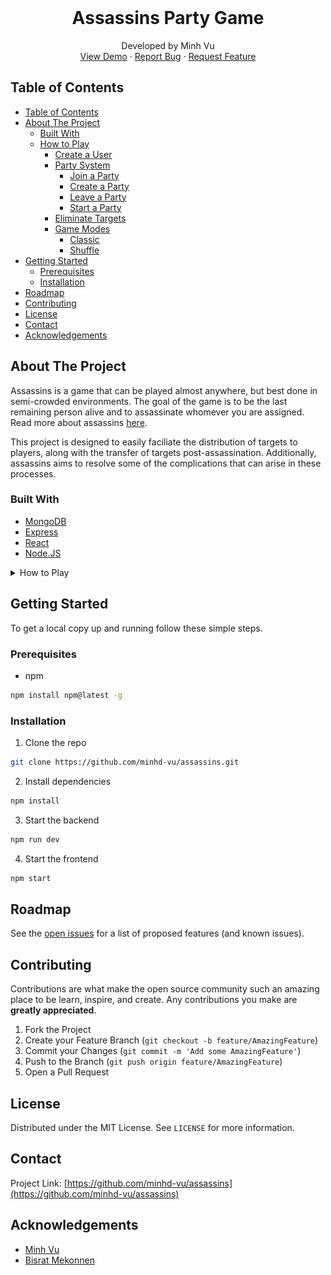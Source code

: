 <!-- PROJECT LOGO -->
<br />
<p align="center">
  <h1 align="center">Assassins Party Game</h1>
  <p align="center">
    Developed by Minh Vu
    <br />
    <a href="https://assassinspartygame.herokuapp.com/">View Demo</a>
    ·
    <a href="https://github.com/minhd-vu/assassins/issues">Report Bug</a>
    ·
    <a href="https://github.com/minhd-vu/assassins/issues">Request Feature</a>
  </p>
</p>

<!-- TABLE OF CONTENTS -->
## Table of Contents

- [Table of Contents](#table-of-contents)
- [About The Project](#about-the-project)
  - [Built With](#built-with)
  - [How to Play](#how-to-play)
    - [Create a User](#create-a-user)
    - [Party System](#party-system)
      - [Join a Party](#join-a-party)
      - [Create a Party](#create-a-party)
      - [Leave a Party](#leave-a-party)
      - [Start a Party](#start-a-party)
    - [Eliminate Targets](#eliminate-targets)
    - [Game Modes](#game-modes)
      - [Classic](#classic)
      - [Shuffle](#shuffle)
- [Getting Started](#getting-started)
  - [Prerequisites](#prerequisites)
  - [Installation](#installation)
- [Roadmap](#roadmap)
- [Contributing](#contributing)
- [License](#license)
- [Contact](#contact)
- [Acknowledgements](#acknowledgements)

<!-- ABOUT THE PROJECT -->
## About The Project

Assassins is a game that can be played almost anywhere, but best done in semi-crowded environments. The goal of the game is to be the last remaining person alive and to assassinate whomever you are assigned. Read more about assassins [here](https://en.wikipedia.org/wiki/Assassin_(game)).

This project is designed to easily faciliate the distribution of targets to players, along with the transfer of targets post-assassination. Additionally, assassins aims to resolve some of the complications that can arise in these processes.

### Built With

* [MongoDB](https://www.mongodb.com/)
* [Express](https://expressjs.com/)
* [React](https://reactjs.org/)
* [Node.JS](https://nodejs.org/en/)


<details>
  <summary>How to Play</summary>
  
  ### How to Play

  Assassins is a live action game that can be played almost anywhere, but best done in semi-crowded environments. The goal of the game is to be the last remaining person alive and to assassinate whomever you are assigned.

  #### Create a User

  Before doing anything, you should create a user. It will keep track of your statistics as well as identifying who you are in a party. You can register yourself by heading to the register link in the navbar. Once you create a user, you will no longer be able to change the username or password.
    
  If you already have a user, you can login by heading to the login link in the navbar.

  #### Party System

  ![lobby](docs/lobby.png?raw=true "Party Lobby")

  Once you have logged in you have the option of joining or creating a party. A party is an instance of the assassins game; it is how you connect with your friends.

  ##### Join a Party

  To join a party, type in the party code in the input field on the <Link to="/">home page</Link> then click the **Join Party** button. Once a party has started you can no longer join it.

  ##### Create a Party

  To create a party, click the **Create Party** button on the home page. Once you have created it, the app will display the party code in bold. Give this code to your friends so that they can join.

  ##### Leave a Party
  Once you join a party, you have the option of leaving it. You can leave it anytime, and the app will handle the reshuffling of players.

  ##### Start a Party
  Only the party leader can start the party. Once started everyone is assigned a target.

  #### Eliminate Targets

  ![lobby-started](docs/lobby-started.png?raw=true "Lobby Started")
  ![leaderboard](docs/leaderboard.png?raw=true "Leaderboard")

  You will be assigned a target to assassinate, hence the name *assassins*. Once you assassinated your target, either by means of dart blasters, tag, projectile launchers, or any other method, click the **Assassinate** button.

  A notification will be send to the target just eliminated, the target will have option of confirming or denying the assassination attempt. If the attempt is denied, the game continues; this is inplace to prevent accidental misclicks. If the attempt is successful, you will be assigned a new target depending on the game mode.

  #### Game Modes
  ##### Classic
  When you assassinate a target, your next target will be the target your target had.

  ##### Shuffle
  When a player assassinates a target, all players will recieve a new target from the remaining players alive.
</details>

<!-- GETTING STARTED -->
## Getting Started

To get a local copy up and running follow these simple steps.

### Prerequisites

* npm
```sh
npm install npm@latest -g
```

### Installation

1. Clone the repo
```sh
git clone https://github.com/minhd-vu/assassins.git
```
2. Install dependencies
```sh
npm install
```
3. Start the backend
```sh
npm run dev
```
4. Start the frontend
```sh
npm start
```

<!-- ROADMAP -->
## Roadmap

See the [open issues](https://github.com/minhd-vu/assassins/issues) for a list of proposed features (and known issues).

<!-- CONTRIBUTING -->
## Contributing

Contributions are what make the open source community such an amazing place to be learn, inspire, and create. Any contributions you make are **greatly appreciated**.

1. Fork the Project
2. Create your Feature Branch (`git checkout -b feature/AmazingFeature`)
3. Commit your Changes (`git commit -m 'Add some AmazingFeature'`)
4. Push to the Branch (`git push origin feature/AmazingFeature`)
5. Open a Pull Request

<!-- LICENSE -->
## License

Distributed under the MIT License. See `LICENSE` for more information.

<!-- CONTACT -->
## Contact

Project Link: [https://github.com/minhd-vu/assassins](https://github.com/minhd-vu/assassins)

<!-- ACKNOWLEDGEMENTS -->
## Acknowledgements

* [Minh Vu](https://github.com/minhd-vu)
* [Bisrat Mekonnen](https://github.com/bismek)

